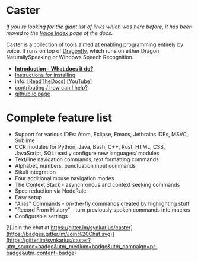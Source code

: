 # Caster

_If you're looking for the giant list of links which was here before, it has been moved to the [Voice Index](http://caster.readthedocs.org/en/latest/caster/doc/readthedocs/Voice%20Index/) page of the docs._

Caster is a collection of tools aimed at enabling programming entirely by voice. It runs on top of [Dragonfly](https://github.com/Danesprite/dragonfly), which runs on either Dragon NaturallySpeaking or Windows Speech Recognition.

- [**Introduction - What does it do?**](caster/doc/Intro.md)
- [Instructions for installing](caster/doc/Installation.md)
- info: [[ReadTheDocs](http://caster.readthedocs.org/en/latest/README/)] [[YouTube](https://www.youtube.com/channel/UC2qZzmCj_5ZKkTa3i9X1LCg)]
- [contributing / how can I help?](https://github.com/synkarius/caster/blob/master/caster/doc/CONTRIBUTING.md)
- [github.io page](http://synkarius.github.io/caster/)


# Complete feature list

* Support for various IDEs: Atom, Eclipse, Emacs, Jetbrains IDEs, MSVC, Sublime
* CCR modules for Python, Java, Bash, C++, Rust, HTML, CSS, JavaScript, SQL; easily configure new languages/ modules
* Text/line navigation commands, text formatting commands
* Alphabet, numbers, punctuation input commands
* Sikuli integration
* Four additional mouse navigation modes
* The Context Stack - asynchronous and context seeking commands
* Spec reduction via NodeRule
* Easy setup
* "Alias" Commands - on-the-fly commands created by highlighting stuff
* "Record From History" - turn previously spoken commands into macros
* Configurable settings


[![Join the chat at https://gitter.im/synkarius/caster](https://badges.gitter.im/Join%20Chat.svg)](https://gitter.im/synkarius/caster?utm_source=badge&utm_medium=badge&utm_campaign=pr-badge&utm_content=badge)

